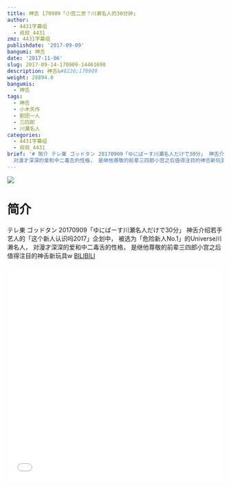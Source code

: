 ```yaml
---
title: 神舌 170909「小宫二世？川濑名人的30分钟」
author:
  - 4431字幕组
  - 叔叔_4431
zmz: 4431字幕组
publishdate: '2017-09-09'
bangumi: 神舌
date: '2017-11-06'
slug: 2017-09-14-170909-14461698
description: 神舌&#8226;170909
weight: 28894.0
bangumis:
  - 神舌
tags:
  - 神舌
  - 小木矢作
  - 剧团一人
  - 三四郎
  - 川瀬名人
categories:
  - 4431字幕组
  - 叔叔_4431
brief: '# 简介 テレ東 ゴッドタン 20170909「ゆにばーす川瀬名人だけで30分」 神舌介绍若手艺人的「这个新人认识吗2017」企划中， 被选为「危险新人No.1」的Universe川濑名人，
  对漫才深深的爱和中二毒舌的性格， 是继他尊敬的前辈三四郎小宫之后值得注目的神舌新玩具w'
---
```

![](https://i.imgur.com/LqWra8m.png)
# 简介  
テレ東
ゴッドタン 20170909「ゆにばーす川瀬名人だけで30分」
神舌介绍若手艺人的「这个新人认识吗2017」企划中，
被选为「危险新人No.1」的Universe川濑名人，
对漫才深深的爱和中二毒舌的性格，
是继他尊敬的前辈三四郎小宫之后值得注目的神舌新玩具w
  [BILIBILI](https://www.bilibili.com/video/av14461698/)

  <iframe src="//www.bilibili.com/blackboard/player.html?aid=14461698" width="100%" height="500" frameborder="0" allowfullscreen="allowfullscreen"></iframe>
